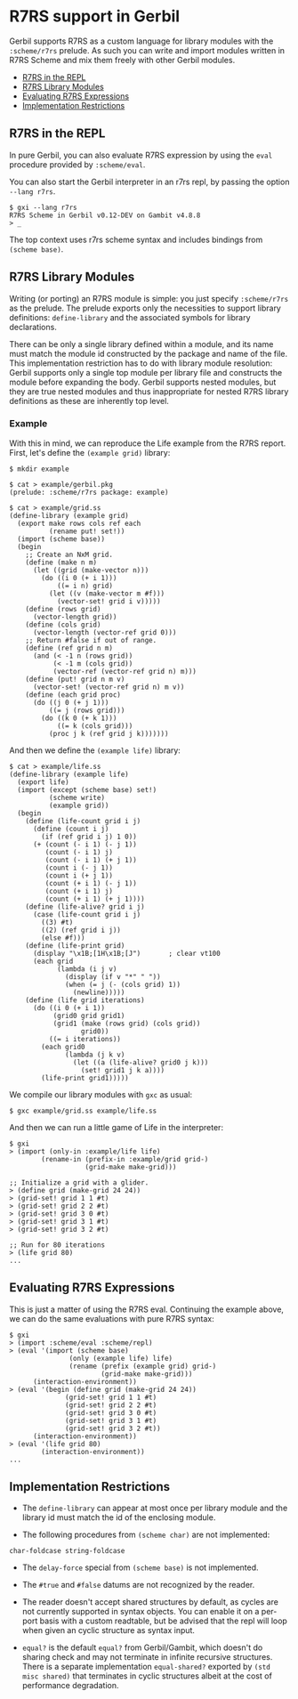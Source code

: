 # R7RS support in Gerbil

Gerbil supports R7RS as a custom language for library modules with the
`:scheme/r7rs` prelude.  As such you can write and import modules
written in R7RS Scheme and mix them freely with other Gerbil
modules.

<!-- toc -->

- [R7RS in the REPL](#r7rs-in-the-repl)
- [R7RS Library Modules](#r7rs-library-modules)
- [Evaluating R7RS Expressions](#evaluating-r7rs-expressions)
- [Implementation Restrictions](#implementation-restrictions)

<!-- tocstop -->

## R7RS in the REPL

In pure Gerbil, you can also evaluate R7RS expression by using the
`eval` procedure provided by `:scheme/eval`.

You can also start the Gerbil interpreter in an r7rs repl, by passing
the option `--lang r7rs`.
```
$ gxi --lang r7rs
R7RS Scheme in Gerbil v0.12-DEV on Gambit v4.8.8
> _
```

The top context uses r7rs scheme syntax and includes bindings from `(scheme base)`.

## R7RS Library Modules

Writing (or porting) an R7RS module is simple: you just specify
`:scheme/r7rs` as the prelude.  The prelude exports only the
necessities to support library definitions: `define-library` and the
associated symbols for library declarations.

There can be only a single library defined within a module, and its
name must match the module id constructed by the package and name of
the file. This implementation restriction has to do with library
module resolution: Gerbil supports only a single top module per
library file and constructs the module before expanding the body.
Gerbil supports nested modules, but they are true nested modules and
thus inappropriate for nested R7RS library definitions as these are
inherently top level.

### Example

With this in mind, we can reproduce the Life example from the R7RS report.
First, let's define the `(example grid)` library:
```
$ mkdir example

$ cat > example/gerbil.pkg
(prelude: :scheme/r7rs package: example)

$ cat > example/grid.ss
(define-library (example grid)
  (export make rows cols ref each
          (rename put! set!))
  (import (scheme base))
  (begin
    ;; Create an NxM grid.
    (define (make n m)
      (let ((grid (make-vector n)))
        (do ((i 0 (+ i 1)))
            ((= i n) grid)
          (let ((v (make-vector m #f)))
            (vector-set! grid i v)))))
    (define (rows grid)
      (vector-length grid))
    (define (cols grid)
      (vector-length (vector-ref grid 0)))
    ;; Return #false if out of range.
    (define (ref grid n m)
      (and (< -1 n (rows grid))
           (< -1 m (cols grid))
           (vector-ref (vector-ref grid n) m)))
    (define (put! grid n m v)
      (vector-set! (vector-ref grid n) m v))
    (define (each grid proc)
      (do ((j 0 (+ j 1)))
          ((= j (rows grid)))
        (do ((k 0 (+ k 1)))
            ((= k (cols grid)))
          (proc j k (ref grid j k)))))))
```

And then we define the `(example life)` library:
```
$ cat > example/life.ss
(define-library (example life)
  (export life)
  (import (except (scheme base) set!)
          (scheme write)
          (example grid))
  (begin
    (define (life-count grid i j)
      (define (count i j)
        (if (ref grid i j) 1 0))
      (+ (count (- i 1) (- j 1))
         (count (- i 1) j)
         (count (- i 1) (+ j 1))
         (count i (- j 1))
         (count i (+ j 1))
         (count (+ i 1) (- j 1))
         (count (+ i 1) j)
         (count (+ i 1) (+ j 1))))
    (define (life-alive? grid i j)
      (case (life-count grid i j)
        ((3) #t)
        ((2) (ref grid i j))
        (else #f)))
    (define (life-print grid)
      (display "\x1B;[1H\x1B;[J")       ; clear vt100
      (each grid
            (lambda (i j v)
              (display (if v "*" " "))
              (when (= j (- (cols grid) 1))
                (newline)))))
    (define (life grid iterations)
      (do ((i 0 (+ i 1))
           (grid0 grid grid1)
           (grid1 (make (rows grid) (cols grid))
                  grid0))
          ((= i iterations))
        (each grid0
              (lambda (j k v)
                (let ((a (life-alive? grid0 j k)))
                  (set! grid1 j k a))))
        (life-print grid1)))))

```

We compile our library modules with `gxc` as usual:
```
$ gxc example/grid.ss example/life.ss
```

And then we can run a little game of Life in the interpreter:
```
$ gxi
> (import (only-in :example/life life)
        (rename-in (prefix-in :example/grid grid-)
                   (grid-make make-grid)))

;; Initialize a grid with a glider.
> (define grid (make-grid 24 24))
> (grid-set! grid 1 1 #t)
> (grid-set! grid 2 2 #t)
> (grid-set! grid 3 0 #t)
> (grid-set! grid 3 1 #t)
> (grid-set! grid 3 2 #t)

;; Run for 80 iterations
> (life grid 80)
...
```

## Evaluating R7RS Expressions

This is just a matter of using the R7RS eval.
Continuing the example above, we can do the same evaluations with pure R7RS syntax:
```
$ gxi
> (import :scheme/eval :scheme/repl)
> (eval '(import (scheme base)
               (only (example life) life)
               (rename (prefix (example grid) grid-)
                       (grid-make make-grid)))
      (interaction-environment))
> (eval '(begin (define grid (make-grid 24 24))
              (grid-set! grid 1 1 #t)
              (grid-set! grid 2 2 #t)
              (grid-set! grid 3 0 #t)
              (grid-set! grid 3 1 #t)
              (grid-set! grid 3 2 #t))
      (interaction-environment))
> (eval '(life grid 80)
        (interaction-environment))
...
```

## Implementation Restrictions

- The `define-library` can appear at most once per library module and
  the library id must match the id of the enclosing module.

- The following procedures from `(scheme char)` are not implemented:
```
char-foldcase string-foldcase
```

- The `delay-force` special from `(scheme base)` is not implemented.

- The `#true` and `#false` datums are not recognized by the reader.

- The reader doesn't accept shared structures by default, as cycles
  are not currently supported in syntax objects. You can enable it on
  a per-port basis with a custom readtable, but be advised that the repl
  will loop when given an cyclic structure as syntax input.

- `equal?` is the default `equal?` from Gerbil/Gambit, which doesn't
  do sharing check and may not terminate in infinite recursive
  structures.  There is a separate implementation `equal-shared?` exported
  by `(std misc shared)` that terminates in cyclic structures albeit at the
  cost of performance degradation.
